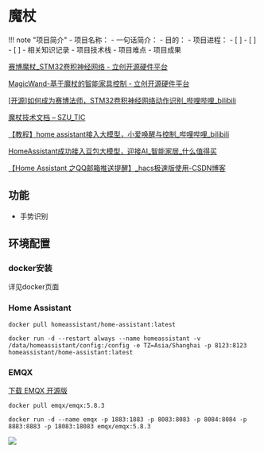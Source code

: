 # 魔杖

!!! note "项目简介"
    - 项目名称：
    - 一句话简介：
    - 目的：
    - 项目进程：
      - [ ] 
      - [ ] 
      - [ ] 
    - 相关知识记录
    - 项目技术栈
    - 项目难点
    - 项目成果


[赛博魔杖\_STM32卷积神经网络 - 立创开源硬件平台](https://oshwhub.com/lyg0927/cyberwand-stm32-convolutional-ne)

[MagicWand-基于魔杖的智能家具控制 - 立创开源硬件平台](https://oshwhub.com/piaoray/magicwand)


[[开源]如何成为赛博法师，STM32卷积神经网络动作识别\_哔哩哔哩\_bilibili](https://www.bilibili.com/video/BV187pUeKEMr?spm_id_from=333.788.videopod.sections&vd_source=8b7a5460b512357b2cf80ce1cefc69f5)

[魔杖技术文档 – SZU\_TIC](https://chainpray.top/%e9%ad%94%e6%9d%96%e6%8a%80%e6%9c%af%e6%96%87%e6%a1%a3/#Homeassistant%E5%92%8CMQTT%E5%AE%89%E8%A3%85)

[【教程】home assistant接入大模型，小爱唤醒与控制\_哔哩哔哩\_bilibili](https://www.bilibili.com/video/BV1uT1FYMERo/?spm_id_from=333.337.search-card.all.click&vd_source=8b7a5460b512357b2cf80ce1cefc69f5)


[HomeAssistant成功接入豆包大模型，迎接AI\_智能家居\_什么值得买](https://post.smzdm.com/p/awo537ep/)

[【Home Assistant 之QQ邮箱推送提醒】\_hacs极速版使用-CSDN博客](https://blog.csdn.net/vor234/article/details/127806826)

## 功能

- 手势识别


## 环境配置

### docker安装
详见docker页面


### Home Assistant
```shell title="安装HA"
docker pull homeassistant/home-assistant:latest
```

```shell title="启动HA"
docker run -d --restart always --name homeassistant -v /data/homeassistant/config:/config -e TZ=Asia/Shanghai -p 8123:8123 homeassistant/home-assistant:latest
```

### EMQX
[下载 EMQX 开源版](https://www.emqx.com/zh/downloads-and-install/broker?os=Docker)



```shell title="安装EMQX"
docker pull emqx/emqx:5.8.3
```

```shell title="启动EMQX"
docker run -d --name emqx -p 1883:1883 -p 8083:8083 -p 8084:8084 -p 8883:8883 -p 18083:18083 emqx/emqx:5.8.3
```

![](https://philfan-pic.oss-cn-beijing.aliyuncs.com/img/20241219163331.png)



